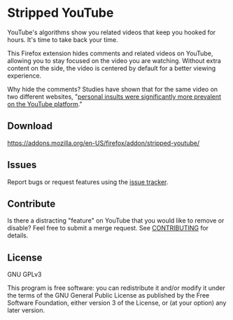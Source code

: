 # Stripped YouTube

YouTube's algorithms show you related videos that keep you hooked for hours.
It's time to take back your time.

This Firefox extension hides comments and related videos on YouTube, allowing
you to stay focused on the video you are watching. Without extra content on the
side, the video is centered by default for a better viewing experience.

Why hide the comments? Studies have shown that for the same video on two
different websites, "[personal insults were significantly more prevalent on the
YouTube platform](http://journals.plos.org/plosone/article?id=10.1371/journal.pone.0093609#s3)."

## Download

https://addons.mozilla.org/en-US/firefox/addon/stripped-youtube/

## Issues

Report bugs or request features using the [issue tracker](https://gitlab.com/johnjago/stripped-yt/issues).

## Contribute

Is there a distracting "feature" on YouTube that you would like to remove or
disable? Feel free to submit a merge request. See [CONTRIBUTING](https://gitlab.com/johnjago/stripped-yt/blob/master/CONTRIBUTING.md)
for details.

## License

GNU GPLv3

This program is free software: you can redistribute it and/or modify
it under the terms of the GNU General Public License as published by
the Free Software Foundation, either version 3 of the License, or
(at your option) any later version.
